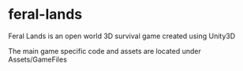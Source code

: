 # feral-lands
Feral Lands is an open world 3D survival game created using Unity3D

The main game specific code and assets are located under Assets/GameFiles